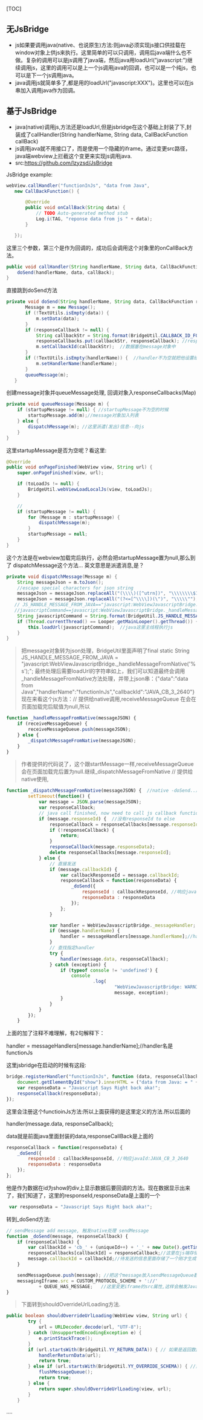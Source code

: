 [TOC]

## 无JsBridge
 -  js如果要调用java(native、也说原生)方法:则java必须实现js接口供挂载在window对象上供js来执行。这里简单的可以只调用，调用后java端什么也不做。复杂的调用可以是js调用了java端，然后java用loadUrl("javascript:")继续调用js，这里的调用可以是上一个js调用java的回调，也可以是一个纯js，也可以是下一个js调用java。
 -  java调用js就简单多了,都是用的loadUrl("javascript:XXX")。这里也可以在js串加入调用java作为回调。
 
## 基于JsBridge
 -  java(native)调用js,方法还是loadUrl,但是jsbridge在这个基础上封装了下,封装成了callHandler(String handlerName, String data, CallBackFunction callBack) 
 -  js调用java就不用接口了，而是使用一个隐藏的iframe。通过变更src路径，java端webview上拦截这个变更来实现js调用java.
 -  src:https://github.com/lzyzsd/JsBridge
 
 JsBridge example:
 ```java
webView.callHandler("functionInJs", "data from Java",
    new CallBackFunction() {

        @Override
        public void onCallBack(String data) {
            // TODO Auto-generated method stub
            Log.i(TAG, "reponse data from js " + data);
        }

    });
```
这里三个参数，第三个是作为回调的，成功后会调用这个对象里的onCallBack方法。

```java
public void callHandler(String handlerName, String data, CallBackFunction callBack) {
    doSend(handlerName, data, callBack);
}
```
直接跳到doSend方法
 ```java
private void doSend(String handlerName, String data, CallBackFunction responseCallback) {
        Message m = new Message();
        if (!TextUtils.isEmpty(data)) {
            m.setData(data);
        }
        if (responseCallback != null) {
            String callbackStr = String.format(BridgeUtil.CALLBACK_ID_FORMAT, ++uniqueId + (BridgeUtil.UNDERLINE_STR + SystemClock.currentThreadTimeMillis()));
            responseCallbacks.put(callbackStr, responseCallback); //responseCallbacks数组存回调对象
            m.setCallbackId(callbackStr);  //数据塞在message对象中
        }
        if (!TextUtils.isEmpty(handlerName)) {  //handler不为空就把他设置给message对象
            m.setHandlerName(handlerName);
        }
        queueMessage(m);
    }
```
创建message对象并queueMessage处理,   回调对象入responseCallbacks(Map)

```java
private void queueMessage(Message m) {
    if (startupMessage != null) { //startupMessage不为空的时候
        startupMessage.add(m);//message对象加入列表
    } else {
        dispatchMessage(m); //这里派遣(发出)信息--向js
    }
}
```
这里startupMessage是否为空呢？看这里:

```java
@Override
public void onPageFinished(WebView view, String url) {
    super.onPageFinished(view, url);

    if (toLoadJs != null) {
        BridgeUtil.webViewLoadLocalJs(view, toLoadJs);
    }

    //
    if (startupMessage != null) {
        for (Message m : startupMessage) {
            dispatchMessage(m);
        }
        startupMessage = null;
    }
}
```
这个方法是在webview加载完后执行，必然会把startupMessage置为null,那么到了
dispatchMessage这个方法...   英文意思是派遣消息,是？

```java
private void dispatchMessage(Message m) {
    String messageJson = m.toJson();
    //escape special characters for json string
    messageJson = messageJson.replaceAll("(\\\\)([^utrn])", "\\\\\\\\$1$2");
    messageJson = messageJson.replaceAll("(?<=[^\\\\])(\")", "\\\\\"");
   // JS_HANDLE_MESSAGE_FROM_JAVA=="javascript:WebViewJavascriptBridge._handleMessageFromNative('%s');"
   //javascriptCommand==javascript:WebViewJavascriptBridge._handleMessageFromNative('{\"data\":\"data from Java\",\"handlerName\":\"functionInJs\",\"callbackId\":\"JAVA_CB_3_2640\"}');
    String javascriptCommand = String.format(BridgeUtil.JS_HANDLE_MESSAGE_FROM_JAVA, messageJson);
    if (Thread.currentThread() == Looper.getMainLooper().getThread()) {
        this.loadUrl(javascriptCommand);  //java这里主线程执行js
    }
}
```

> 把message对象转为json处理，BridgeUtil里面声明了final static String JS_HANDLE_MESSAGE_FROM_JAVA = "javascript:WebViewJavascriptBridge._handleMessageFromNative('%s');"; 最终处理后需要loadUrl的字符串如上，我们可以知道最终会调用_handleMessageFromNative方法处理，并带上json串：{\"data\":\"data from Java\",\"handlerName\":\"functionInJs\",\"callbackId\":\"JAVA_CB_3_2640\"}
现在来看这个js方法：// 提供给native调用,receiveMessageQueue 在会在页面加载完后赋值为null,所以

```js
function _handleMessageFromNative(messageJSON) {
    if (receiveMessageQueue) {
        receiveMessageQueue.push(messageJSON);
    } else {
        _dispatchMessageFromNative(messageJSON);
    }
}
```
> 作者提供的代码说了，这个跟startMessage一样,receiveMessageQueue会在页面加载完后置为null.继续_dispatchMessageFromNative
// 提供给native使用,

```js
function _dispatchMessageFromNative(messageJSON) {  //native -doSend..后loadUrl(js这个方法)-获取json数据
        setTimeout(function() {
            var message = JSON.parse(messageJSON);
            var responseCallback;
            // java call finished, now need to call js callback function
            if (message.responseId) {  //没有responseId to else
                responseCallback = responseCallbacks[message.responseId];
                if (!responseCallback) {
                    return;
                }
                responseCallback(message.responseData);
                delete responseCallbacks[message.responseId];
            } else {
                // 直接发送
                if (message.callbackId) {
                    var callbackResponseId = message.callbackId;
                    responseCallback = function(responseData) {
                        _doSend({
                            responseId : callbackResponseId, //响应javaId:JAVA_CB_3_2640
                            responseData : responseData
                        });
                    };
                }

                var handler = WebViewJavascriptBridge._messageHandler;
                if (message.handlerName) {
                    handler = messageHandlers[message.handlerName];//handler名是functionJs
                }
                // 查找指定handler
                try {
                    handler(message.data, responseCallback);
                } catch (exception) {
                    if (typeof console != 'undefined') {
                        console
                                .log(
                                        "WebViewJavascriptBridge: WARNING: javascript handler threw.",
                                        message, exception);
                    }
                }
            }
        });
    }
```

上面的加了注释不难理解，有2句解释下：

handler = messageHandlers[message.handlerName];//handler名是functionJs

这里jsbridge在启动的时候有这段:

```js
bridge.registerHandler("functionInJs", function (data, responseCallback) {
    document.getElementById("show").innerHTML = ("data from Java: = " + data);
    var responseData = "Javascript Says Right back aka!";
    responseCallback(responseData);
});
```
这里会注册这个functioinJs方法:所以上面获得的是这里定义的方法.所以后面的

handler(message.data, responseCallback);

data就是前面java里面封装的data,responseCallBack是上面的

```js
responseCallback = function(responseData) {
    _doSend({
        responseId : callbackResponseId, //响应javaId:JAVA_CB_3_2640
        responseData : responseData
    });
};
```

他是作为数据在id为show的div上显示数据后要回调的方法。现在数据显示出来了，我们知道了，这里的responseId,responseData是上面的一个

```js
 var responseData = "Javascript Says Right back aka!";
```

转到_doSend方法:

```js
// sendMessage add message, 触发native处理 sendMessage
function _doSend(message, responseCallback) {
    if (responseCallback) {
        var callbackId = 'cb_' + (uniqueId++) + '_' + new Date().getTime();
        responseCallbacks[callbackId] = responseCallback;//这里在js端存储JAVA_CB_3_2640作为js  callbackId的属性
        message.callbackId = callbackId;//待发送的信息里面存储了一个刚才生成的js  callbackId
    }

    sendMessageQueue.push(message); //把这个message放入sendMessageQueue数组中.
    messagingIframe.src = CUSTOM_PROTOCOL_SCHEME + '://'
            + QUEUE_HAS_MESSAGE;   //这里变更iframe的src属性,这样会触发Java端WebViewClient的shouldOverrideUrlLoading方法执行
}
```

> 下面转到shouldOverrideUrlLoading方法.

```java
public boolean shouldOverrideUrlLoading(WebView view, String url) {
        try {
            url = URLDecoder.decode(url, "UTF-8");
        } catch (UnsupportedEncodingException e) {
            e.printStackTrace();
        }
        if (url.startsWith(BridgeUtil.YY_RETURN_DATA)) { // 如果是返回数据 _fetchQueue
            handlerReturnData(url);
            return true;
        } else if (url.startsWith(BridgeUtil.YY_OVERRIDE_SCHEMA)) { //第一次 _doSend/////
            flushMessageQueue();
            return true;
        } else {
            return super.shouldOverrideUrlLoading(view, url);
        }
    }
```
....